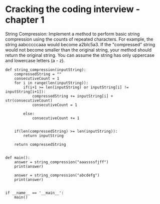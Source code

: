 # Cracking the coding interview - chapter 1

String Compression: Implement a method to perform basic string compression using the counts
of repeated characters. For example, the string aabcccccaaa would become a2blc5a3. If the
"compressed" string would not become smaller than the original string, your method should return
the original string. You can assume the string has only uppercase and lowercase letters (a - z).



```
def string_compression(inputString):
    compressedString = ""
    consecutiveCount = 1
    for i in range(len(inputString)):
        if(i+1 >= len(inputString) or inputString[i] != inputString[i+1]):
            compressedString += inputString[i] +  str(consecutiveCount)
            consecutiveCount = 1
            
        else:
            consecutiveCount += 1
            
    
    if(len(compressedString) >= len(inputString)):
        return inputString
    
    return compressedString
        

def main():
    answer = string_compression("aaassssfjff")
    print(answer)

    answer = string_compression("abcdefg")
    print(answer)


if __name__ == '__main__':
    main()
```
